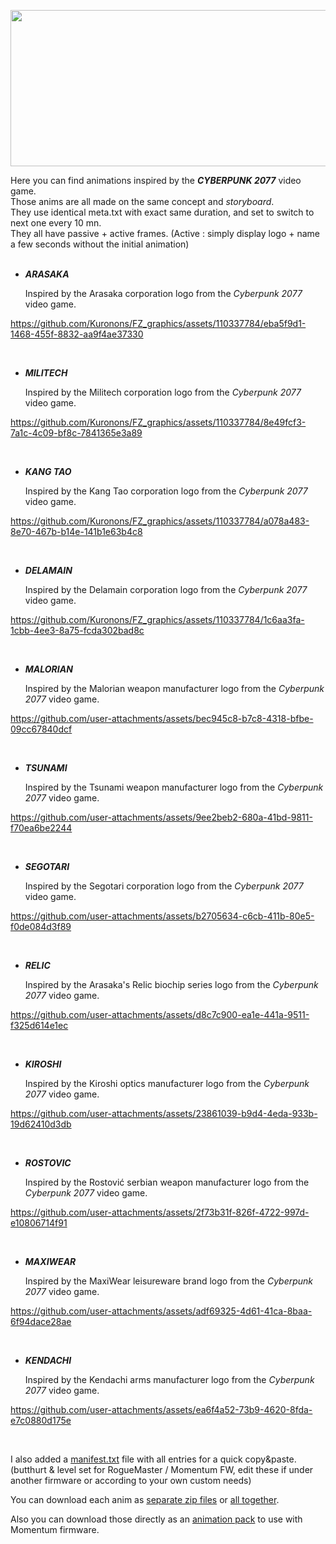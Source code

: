 <p align="center">
<img width="1000" height="250" src="https://github.com/Kuronons/FZ_graphics/assets/110337784/0b9fb5d8-8f47-4a00-afc1-7c2cd11df5c6">
</p>

Here you can find animations inspired by the ***CYBERPUNK 2077*** video game.<BR>
Those anims are all made on the same concept and *storyboard*.<BR>
They use identical meta.txt with exact same duration, and set to switch to next one every 10 mn.<BR>
They all have passive + active frames. (Active : simply display logo + name a few seconds without the initial animation)
<BR><BR>

   - ___ARASAKA___

      Inspired by the Arasaka corporation logo from the *Cyberpunk 2077* video game.

https://github.com/Kuronons/FZ_graphics/assets/110337784/eba5f9d1-1468-455f-8832-aa9f4ae37330

<BR>

   - ___MILITECH___
      
      Inspired by the Militech corporation logo from the *Cyberpunk 2077* video game.

https://github.com/Kuronons/FZ_graphics/assets/110337784/8e49fcf3-7a1c-4c09-bf8c-7841365e3a89

<BR>

   - ___KANG TAO___
      
      Inspired by the Kang Tao corporation logo from the *Cyberpunk 2077* video game.

https://github.com/Kuronons/FZ_graphics/assets/110337784/a078a483-8e70-467b-b14e-141b1e63b4c8

<BR>

   - ___DELAMAIN___
      
      Inspired by the Delamain corporation logo from the *Cyberpunk 2077* video game.

https://github.com/Kuronons/FZ_graphics/assets/110337784/1c6aa3fa-1cbb-4ee3-8a75-fcda302bad8c

<BR>

   - ___MALORIAN___
      
      Inspired by the Malorian weapon manufacturer logo from the *Cyberpunk 2077* video game.

https://github.com/user-attachments/assets/bec945c8-b7c8-4318-bfbe-09cc67840dcf

<BR>

   - ___TSUNAMI___
      
      Inspired by the Tsunami weapon manufacturer logo from the *Cyberpunk 2077* video game.

https://github.com/user-attachments/assets/9ee2beb2-680a-41bd-9811-f70ea6be2244

<BR>

   - ___SEGOTARI___
      
      Inspired by the Segotari corporation logo from the *Cyberpunk 2077* video game.

https://github.com/user-attachments/assets/b2705634-c6cb-411b-80e5-f0de084d3f89

<BR>

   - ___RELIC___
      
      Inspired by the Arasaka's Relic biochip series logo from the *Cyberpunk 2077* video game.

https://github.com/user-attachments/assets/d8c7c900-ea1e-441a-9511-f325d614e1ec

<BR>

   - ___KIROSHI___
      
      Inspired by the Kiroshi optics manufacturer logo from the *Cyberpunk 2077* video game.

https://github.com/user-attachments/assets/23861039-b9d4-4eda-933b-19d62410d3db

<BR>

   - ___ROSTOVIC___
      
      Inspired by the Rostović serbian weapon manufacturer logo from the *Cyberpunk 2077* video game.

https://github.com/user-attachments/assets/2f73b31f-826f-4722-997d-e10806714f91

<BR>

   - ___MAXIWEAR___
      
      Inspired by the MaxiWear leisureware brand logo from the *Cyberpunk 2077* video game.

https://github.com/user-attachments/assets/adf69325-4d61-41ca-8baa-6f94dace28ae

<BR>

   - ___KENDACHI___
      
      Inspired by the Kendachi arms manufacturer logo from the *Cyberpunk 2077* video game.

https://github.com/user-attachments/assets/ea6f4a52-73b9-4620-8fda-e7c0880d175e

<BR>

I also added a [manifest.txt](https://github.com/Kuronons/FZ_graphics/blob/main/Animations/CP77/manifest.txt) file with all entries for a quick copy&paste. (butthurt & level set for RogueMaster / Momentum FW, edit these if under another firmware or according to your own custom needs)

You can download each anim as [separate zip files](https://github.com/Kuronons/FZ_graphics/tree/main/Animations/CP77/Animation_ZIP_files%20(CP77)) or [all together](https://github.com/Kuronons/FZ_graphics/blob/main/Animations/CP77/Kuronons_CP77_Collection%20(12%20animations).zip).

Also you can download those directly as an [animation pack](https://github.com/Kuronons/FZ_graphics/blob/main/Animations/CP77/Kuronons%20-%20CP77%20(Asset%20pack).zip) to use with Momentum firmware.
